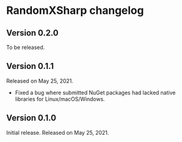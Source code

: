RandomXSharp changelog
======================

Version 0.2.0
-------------

To be released.


Version 0.1.1
-------------

Released on May 25, 2021.

 -  Fixed a bug where submitted NuGet packages had lacked native libraries
    for Linux/macOS/Windows.


Version 0.1.0
-------------

Initial release.  Released on May 25, 2021.
